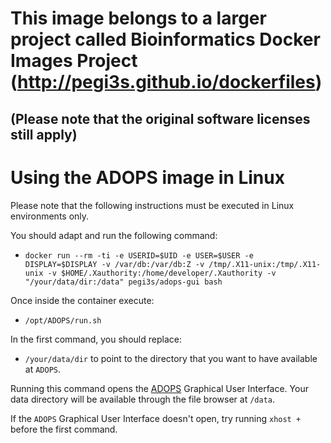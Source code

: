 # This image belongs to a larger project called Bioinformatics Docker Images Project (http://pegi3s.github.io/dockerfiles)
## (Please note that the original software licenses still apply)

# Using the ADOPS image in Linux

Please note that the following instructions must be executed in Linux environments only.

You should adapt and run the following command:

- `docker run --rm -ti -e USERID=$UID -e USER=$USER -e DISPLAY=$DISPLAY -v /var/db:/var/db:Z -v /tmp/.X11-unix:/tmp/.X11-unix -v $HOME/.Xauthority:/home/developer/.Xauthority -v "/your/data/dir:/data" pegi3s/adops-gui bash`

Once inside the container execute:

- `/opt/ADOPS/run.sh`

In the first command, you should replace:

- `/your/data/dir` to point to the directory that you want to have available at `ADOPS`.

Running this command opens the [ADOPS](http://sing-group.org/ADOPS/) Graphical User Interface. Your data directory will be available through the file browser at `/data`.

If the `ADOPS` Graphical User Interface doesn't open, try running `xhost +` before the first command.
